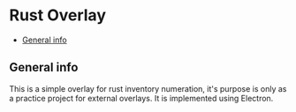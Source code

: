 # Rust Overlay
* [General info](#general-info)

## General info
This is a simple overlay for rust inventory numeration, it's purpose is only as a practice project for external overlays. It is implemented using Electron.